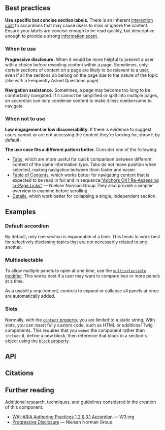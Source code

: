 <!--lead
  An accordion is a group of sections collapsed under headers. Users can expand a section by tapping or clicking the header.
lead-->

## Best practices

**Use specific but concise section labels.** There is an inherent [interaction cost](https://www.nngroup.com/articles/interaction-cost-definition/ "Interaction Cost - Nielsen Norman Group") to accordions that may cause users to miss or ignore the content. Ensure your labels are concise enough to be read quickly, but descriptive enough to provide a strong [information scent](https://www.nngroup.com/articles/information-scent/).

### When to use

**Progressive disclosure.** When it would be more helpful to present a user with a choice before revealing content within a page. Sometimes, only certain sections of content on a page are likely to be relevant to a user, even if all the sections do belong on the page due to the nature of the topic (like with a Frequently Asked Questions page).

**Navigation assistance.** Sometimes, a page may become too long to be comfortably navigated. If it cannot be simplified or split into multiple pages, an accordion can help condense content to make it less cumbersome to navigate.

### When not to use

**Low engagement or low discoverability.** If there is evidence to suggest users cannot or are not accessing the content they're looking for, show it by default.

**The use case fits a different pattern better.** Consider one of the following:

* [Tabs](/components/tabs), which are more useful for quick comparison between different content of the same information type. Tabs do not move position when selected, making navigation between them faster and easier.
* [Table of Contents](/components/table-of-contents), which works better for navigating content that is expected to be read in full and in sequence.<span data-footnote>["Anchors OK? Re-Assessing In-Page Links"](https://www.nngroup.com/articles/in-page-links/) — Nielsen Norman Group</span> They also provide a simpler overview to examine before scrolling.
* [Details](/primitives/details), which work better for collapsing a single, independent section.

## Examples
### Default accordion

By default, only one section is expandable at a time. This tends to work best for selectively disclosing topics that are not necessarily related to one another.

<!--twig
{% embed "@tch/includes/example-box/example-box.html.twig" with {
  transparent_background: true,
  examples: {
    "Twig": '{{ include("@tch/components/accordion/accordion.html.twig", {
  heading_level: "3",
  sections: [
    {
      heading: "Section 1",
      content: "Lorem ipsum dolor sit amet, consectetur adipiscing elit, sed do eiusmod ...",
    },
    {
      heading: "Section 2",
      content: "Lorem ipsum is simply dummy text of the printing and typesetting industry ...",
    },
    {
      heading: "Section 3",
      content: "Contrary to popular belief, lorem ipsum is not simply random text. It has ...",
    },
  ],
}) }}',
    "HTML": '<div class="Accordion" data-component="Accordion">
  <section class="Accordion__section">
    <h3 class="Accordion__heading">
      <button data-component-part="panel-toggle" class="Accordion__button" id="section-1-button" aria-controls="section-1-panel">
        Section 1\n
        <span class="Icon Accordion__icon">
          <!-- Icon code copied from src/tcds/icons/chevron-down.svg --\>
          <svg xmlns="http://www.w3.org/2000/svg" viewBox="0 0 24 24" fill="none" stroke="currentColor" stroke-width="3" stroke-linecap="square">
            <path d="M6 9l6 6 6-6"/>
          </svg>
        </span>
      </button>
    </h3>\n
    <div data-component-part="panel" class="Accordion__panel" id="section-1-panel" aria-labelledby="section-1-button">
      <div class="Accordion__content">
        Lorem ipsum dolor sit amet, consectetur adipiscing elit, sed do eiusmod ...
      </div>
    </div>
  </section>\n
  <section class="Accordion__section">
    <h3 class="Accordion__heading">
      <button data-component-part="panel-toggle" class="Accordion__button" id="section-2-button" aria-controls="section-2-panel">
        Section 2\n
        <span class="Icon Accordion__icon">
          <!-- Icon code copied from src/tcds/icons/chevron-down.svg --\>
          <svg xmlns="http://www.w3.org/2000/svg" viewBox="0 0 24 24" fill="none" stroke="currentColor" stroke-width="3" stroke-linecap="square">
            <path d="M6 9l6 6 6-6"/>
          </svg>
        </span>
      </button>
    </h3>\n
    <div data-component-part="panel" class="Accordion__panel" id="section-2-panel" aria-labelledby="section-2-button">
      <div class="Accordion__content">
        Lorem ipsum is simply dummy text of the printing and typesetting industry ...
      </div>
    </div>
  </section>\n
  <section class="Accordion__section">
    <h3 class="Accordion__heading">
      <button data-component-part="panel-toggle" class="Accordion__button" id="section-3-button" aria-controls="section-3-panel">
        Section 3\n
        <span class="Icon Accordion__icon">
          <!-- Icon code copied from src/tcds/icons/chevron-down.svg --\>
          <svg xmlns="http://www.w3.org/2000/svg" viewBox="0 0 24 24" fill="none" stroke="currentColor" stroke-width="3" stroke-linecap="square">
            <path d="M6 9l6 6 6-6"/>
          </svg>
        </span>
      </button>
    </h3>\n
    <div data-component-part="panel" class="Accordion__panel" id="section-3-panel" aria-labelledby="section-3-button">
      <div class="Accordion__content">
        Contrary to popular belief, lorem ipsum is not simply random text. It has ...
      </div>
    </div>
  </section>
</div>',
  },
} %}
  {% block result %}
    {{ include("@tch/components/accordion/accordion.html.twig", {
      sections: [
        {
          heading: "Section 1",
          content: "Lorem ipsum dolor sit amet, consectetur adipiscing elit, sed do eiusmod tempor incididunt ut labore et dolore magna aliqua. Ut enim ad minim veniam, quis nostrud exercitation ullamco laboris nisi ut aliquip ex ea commodo consequat.",
        },
        {
          heading: "Section 2",
          content: "Lorem ipsum is simply dummy text of the printing and typesetting industry. Lorem ipsum has been the industry's standard dummy text ever since the 1500s, when an unknown printer took a galley of type and scrambled it to make a type specimen book.",
        },
        {
          heading: "Section 3",
          content: "Contrary to popular belief, Lorem Ipsum is not simply random text. It has roots in a piece of classical Latin literature from 45 BC, making it over 2000 years old.",
        },
      ],
    }) }}
  {% endblock %}
{% endembed %}
twig-->

### Multiselectable

To allow multiple panels to open at one time, use the [`multiselectable` modifier](#modifiers-property). This works best if a user may want to compare two or more panels at a time.

As a usability requirement, controls to expand or collapse all panels at once are automatically added.

<!--twig
{% embed "@tch/includes/example-box/example-box.html.twig" with {
  transparent_background: true,
  examples: {
    "Twig": '{{ include("@tch/components/accordion/accordion.html.twig", {
  heading_level: "3",
  modifiers: ["multiselectable"],
  sections: [
    {
      heading: "Multiselectable section 1",
      content: "Lorem ipsum dolor sit amet, consectetur adipiscing elit, sed do eiusmod ...",
    },
    {
      heading: "Multiselectable section 2",
      content: "Lorem ipsum is simply dummy text of the printing and typesetting industry ...",
    },
    {
      heading: "Multiselectable section 3",
      content: "Contrary to popular belief, lorem ipsum is not simply random text. It has ...",
    },
  ],
}) }}',
    "HTML": '<div class="Accordion Accordion--multiselectable" data-component="Accordion">
  <ul class="Accordion__controls" aria-label="Accordion controls">
    <li><button data-component-part="expand-all" class="Accordion__control Button Button--small Button--ghost Button--round">expand all</button></li>
    <li><button data-component-part="collapse-all" class="Accordion__control Button Button--small Button--ghost Button--round">collapse all</button></li>
  </ul>\n
  <section class="Accordion__section">
    <h3 class="Accordion__heading">
      <button data-component-part="panel-toggle" class="Accordion__button" id="multiselectable-section-1-button" aria-controls="multiselectable-section-1-panel">
        Multiselectable section 1\n
        <span class="Icon Accordion__icon">
          <!-- Icon code copied from src/tcds/icons/chevron-down.svg --\>
          <svg xmlns="http://www.w3.org/2000/svg" viewBox="0 0 24 24" fill="none" stroke="currentColor" stroke-width="3" stroke-linecap="square">
            <path d="M6 9l6 6 6-6"/>
          </svg>
        </span>
      </button>
    </h3>\n
    <div data-component-part="panel" class="Accordion__panel" id="multiselectable-section-1-panel" aria-labelledby="multiselectable-section-1-button">
      <div class="Accordion__content">
        Lorem ipsum dolor sit amet, consectetur adipiscing elit, sed do eiusmod ...
      </div>
    </div>
  </section>\n
  <section class="Accordion__section">
    <h3 class="Accordion__heading">
      <button data-component-part="panel-toggle" class="Accordion__button" id="multiselectable-section-2-button" aria-controls="multiselectable-section-2-panel">
        Multiselectable section 2\n
        <span class="Icon Accordion__icon">
          <!-- Icon code copied from src/tcds/icons/chevron-down.svg --\>
          <svg xmlns="http://www.w3.org/2000/svg" viewBox="0 0 24 24" fill="none" stroke="currentColor" stroke-width="3" stroke-linecap="square">
            <path d="M6 9l6 6 6-6"/>
          </svg>
        </span>
      </button>
    </h3>\n
    <div data-component-part="panel" class="Accordion__panel" id="multiselectable-section-2-panel" aria-labelledby="multiselectable-section-2-button">
      <div class="Accordion__content">
        Lorem ipsum is simply dummy text of the printing and typesetting industry ...
      </div>
    </div>
  </section>\n
  <section class="Accordion__section">
    <h3 class="Accordion__heading">
      <button data-component-part="panel-toggle" class="Accordion__button" id="multiselectable-section-3-button" aria-controls="multiselectable-section-3-panel">
        Multiselectable section 3\n
        <span class="Icon Accordion__icon">
          <!-- Icon code copied from src/tcds/icons/chevron-down.svg --\>
          <svg xmlns="http://www.w3.org/2000/svg" viewBox="0 0 24 24" fill="none" stroke="currentColor" stroke-width="3" stroke-linecap="square">
            <path d="M6 9l6 6 6-6"/>
          </svg>
        </span>
      </button>
    </h3>\n
    <div data-component-part="panel" class="Accordion__panel" id="multiselectable-section-3-panel" aria-labelledby="multiselectable-section-3-button">
      <div class="Accordion__content">
        Contrary to popular belief, lorem ipsum is not simply random text. It has ...
      </div>
    </div>
  </section>
</div>',
  },
} %}
  {% block result %}
    {{ include("@tch/components/accordion/accordion.html.twig", {
      modifiers: ["multiselectable"],
      sections: [
        {
          heading: "Multiselectable section 1",
          content: "Lorem ipsum dolor sit amet, consectetur adipiscing elit, sed do eiusmod tempor incididunt ut labore et dolore magna aliqua. Ut enim ad minim veniam, quis nostrud exercitation ullamco laboris nisi ut aliquip ex ea commodo consequat.",
        },
        {
          heading: "Multiselectable section 2",
          content: "Lorem ipsum is simply dummy text of the printing and typesetting industry. Lorem ipsum has been the industry's standard dummy text ever since the 1500s, when an unknown printer took a galley of type and scrambled it to make a type specimen book.",
        },
        {
          heading: "Multiselectable section 3",
          content: "Contrary to popular belief, Lorem Ipsum is not simply random text. It has roots in a piece of classical Latin literature from 45 BC, making it over 2000 years old.",
        },
      ],
    }) }}
  {% endblock %}
{% endembed %}
twig-->

### Slots

Normally, with the [`content` property](#sections-content-property), you are limited to a static string. With slots, you can insert fully custom code, such as HTML or additional Twig components. This requires that you `embed` the component rather than `include` it, define a new block, then reference that block in a section's object using the [`block` property](#sections-block-property).

<!--twig
{% embed "@tch/includes/example-box/example-box.html.twig" with {
  transparent_background: true,
  examples: {
    "Twig": '{% embed "@tch/components/accordion/accordion.html.twig" with {
  heading_level: "3",
  sections: [
    {
      heading: "Slot example 1",
      block: "content_1",
    },
    {
      heading: "Slot example 2",
      content: "With the content property, you are restricted to a plain text string.",
    },
  ],
} %}
  {% block content_1 %}
    With slots, you can <strong>insert custom code</strong>. You can use additional components, or <em>plain HTML</em>.
  {% endblock %}
{% endembed %}',
    "HTML": '<div class="Accordion" data-component="Accordion">
  <section class="Accordion__section">
    <h3 class="Accordion__heading">
      <button data-component-part="panel-toggle" class="Accordion__button" id="slot-example-1-button" aria-controls="slot-example-1-panel">
        Slot example 1\n
        <span class="Icon Accordion__icon">
          <!-- Icon code copied from src/tcds/icons/chevron-down.svg --\>
          <svg xmlns="http://www.w3.org/2000/svg" viewBox="0 0 24 24" fill="none" stroke="currentColor" stroke-width="3" stroke-linecap="square">
            <path d="M6 9l6 6 6-6"/>
          </svg>
        </span>
      </button>
    </h3>\n
    <div data-component-part="panel" class="Accordion__panel" id="slot-example-1-panel" aria-labelledby="slot-example-1-button">
      <div class="Accordion__content">
        With slots, you can <strong>insert custom code</strong>. You can use additional components, or <em>plain HTML</em>.
      </div>
    </div>
  </section>\n
  <section class="Accordion__section">
    <h3 class="Accordion__heading">
      <button data-component-part="panel-toggle" class="Accordion__button" id="slot-example-2-button" aria-controls="slot-example-2-panel">
        Slot example 2\n
        <span class="Icon Accordion__icon">
          <!-- Icon code copied from src/tcds/icons/chevron-down.svg --\>
          <svg xmlns="http://www.w3.org/2000/svg" viewBox="0 0 24 24" fill="none" stroke="currentColor" stroke-width="3" stroke-linecap="square">
            <path d="M6 9l6 6 6-6"/>
          </svg>
        </span>
      </button>
    </h3>\n
    <div data-component-part="panel" class="Accordion__panel" id="slot-example-2-panel" aria-labelledby="slot-example-2-button">
      <div class="Accordion__content">
        With the content property, you are restricted to a plain text string.
      </div>
    </div>
  </section>
</div>',
  },
} %}
  {% block result %}
    {% embed "@tch/components/accordion/accordion.html.twig" with {
      sections: [
        {
          heading: "Slot example 1",
          block: "content_1",
        },
        {
          heading: "Slot example 2",
          content: "With the content property, you are restricted to a plain text string.",
        },
      ],
    } %}
      {% block content_1 %}
        With slots, you can <strong>insert custom code</strong>. You can use additional components, or <em>plain HTML</em>.
      {% endblock %}
    {% endembed %}
  {% endblock %}
{% endembed %}
twig-->

## API

<!--twig
{{ include("@tch/includes/api-table/api-table.html.twig", {
  properties: {
    specific: [
      {
        name: "heading_level",
        value: "2–6",
        type: "string",
        description: "The <a href='https://developer.mozilla.org/en-US/docs/Web/HTML/Element/Heading_Elements' title='<h1>–<h6>: The HTML Section Heading elements'>HTML heading level</a> of the panel toggle buttons. Not strictly required, but recommended to preserve the accordion content's place in the overall document outline.",
        required: "no",
      },
      {
        name: "sections",
        value: "—",
        type: "array",
        description: "An array of objects containing information for an accordion section.",
        required: "yes",
      },
      {
        name: "sections[].heading",
        value: "—",
        type: "string",
        description: "The heading of the accordion section.",
        required: "yes",
      },
      {
        name: "sections[].content",
        value: "—",
        type: "string",
        description: "The plain text content of the accordion section. Only required if the <code>block</code> property is not used.",
        required: "no",
      },
      {
        name: "sections[].block",
        value: "—",
        type: "string",
        description: "The name of a custom block used as a content slot (must be used with an <code>embed</code>, see <a href='#slots'>&sect; Slots</a>). Only required if the <code>content</code> property is not used.",
        required: "no",
      },
    ],
    global: [
      {
        name: "modifiers",
        value: "<ul>
          <li><code>multiselectable</code></li>
        </ul>",
        type: "array",
        description: "Modifiers specific to the accordion component.",
        required: "no",
      },
      {
        name: "custom_classes",
        value: "—",
        type: "array",
        description: "Custom classes to add to the component's root element. This may be useful for adding global utilities or custom modifiers.",
        required: "no",
      },
      {
        name: "custom_attributes",
        value: "—",
        type: "array",
        description: "Custom attributes to add to the component's root element. This may be useful for adding custom JavaScript hooks.",
        required: "no",
      },
    ],
  }
}) }}
twig-->

## Citations
<!--twig {{ include("@tch/components/footnotes/footnotes.html.twig") }} twig-->

## Further reading

Additional research, techniques, and guidelines considered in the creation of this component.

* [WAI-ARIA Authoring Practices 1.2 &sect; 3.1 Accordion](https://www.w3.org/TR/wai-aria-practices-1.2/#accordion) — W3.org
* [Progressive Disclosure](https://www.nngroup.com/articles/progressive-disclosure/) — Nielsen Norman Group

<!--
* https://www.nngroup.com/articles/accordion-icons/ 
* https://www.nngroup.com/articles/accordions-complex-content/
* https://www.nngroup.com/articles/auto-forwarding/
* https://www.nngroup.com/articles/progressive-disclosure/
* https://www.nngroup.com/articles/timing-exposing-content/
* https://www.nngroup.com/articles/in-page-links/ &sect; Accordions vs in-page links
* https://www.nngroup.com/articles/mobile-accordions/
* https://inclusive-components.design/collapsible-sections/
* https://designsystem.digital.gov/components/accordion/
* https://design-system.service.gov.uk/components/accordion/
* https://www.sarasoueidan.com/blog/accordion-markup/
* https://www.scottohara.me/blog/2017/10/25/accordion-release.html
* https://www.hassellinclusion.com/blog/accessible-accordion-pattern/
* https://www.carbondesignsystem.com/components/accordion/usage/
* https://www.smashingmagazine.com/2017/06/designing-perfect-accordion-checklist/
-->

<!--
/**
 * @todo URL hash mechanism - https://inclusive-components.design/collapsible-sections/
 * @todo Test mobile experience. Possibly make open accordion heading sticky, and possibly scroll the accordion heading to the top of the viewport on activation?
 */
-->